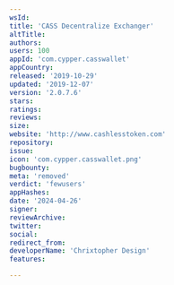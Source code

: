 ```yaml
---
wsId: 
title: 'CASS Decentralize Exchanger'
altTitle: 
authors: 
users: 100
appId: 'com.cypper.casswallet'
appCountry: 
released: '2019-10-29'
updated: '2019-12-07'
version: '2.0.7.6'
stars: 
ratings: 
reviews: 
size: 
website: 'http://www.cashlesstoken.com'
repository: 
issue: 
icon: 'com.cypper.casswallet.png'
bugbounty: 
meta: 'removed'
verdict: 'fewusers'
appHashes: 
date: '2024-04-26'
signer: 
reviewArchive: 
twitter: 
social: 
redirect_from: 
developerName: 'Chrixtopher Design'
features: 

---
```


